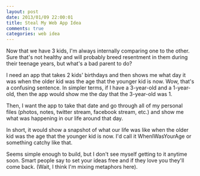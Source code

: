 ```yaml
---
layout: post
date: 2013/01/09 22:00:01
title: Steal My Web App Idea
comments: true
categories: web idea
---
```


Now that we have 3 kids, I'm always internally comparing one to the
other. Sure that's not healthy and will probably breed resentment in
them during their teenage years, but what's a bad parent to do?

I need an app that takes 2 kids' birthdays and then shows me what day
it was when the older kid was the age that the younger kid is now.
Wow, that's a confusing sentence. In simpler terms, if I have a
3-year-old and a 1-year-old, then the app would show me the day that
the 3-year-old was 1.

Then, I want the app to take that date and go through all of my
personal files (photos, notes, twitter stream, facebook stream, etc.)
and show me what was happening in our life around that day.

In short, it would show a snapshot of what our life was like when the
older kid was the age that the younger kid is now. I'd call it
WhenIWasYourAge or something catchy like that.

Seems simple enough to build, but I don't see myself getting to it
anytime soon. Smart people say to set your ideas free and if they love
you they'll come back. (Wait, I think I'm mixing metaphors here).
